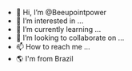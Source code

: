 - 👋 Hi, I’m @Beeupointpower
- 👀 I’m interested in ...
- 🌱 I’m currently learning ...
- 💞️ I’m looking to collaborate on ...
- 📫 How to reach me ...
- 🌎 I'm from Brazil
<!---
Beeupointpower/Beeupointpower is a ✨ special ✨ repository because its `README.md` (this file) appears on your GitHub profile.
You can click the Preview link to take a look at your changes.
--->
